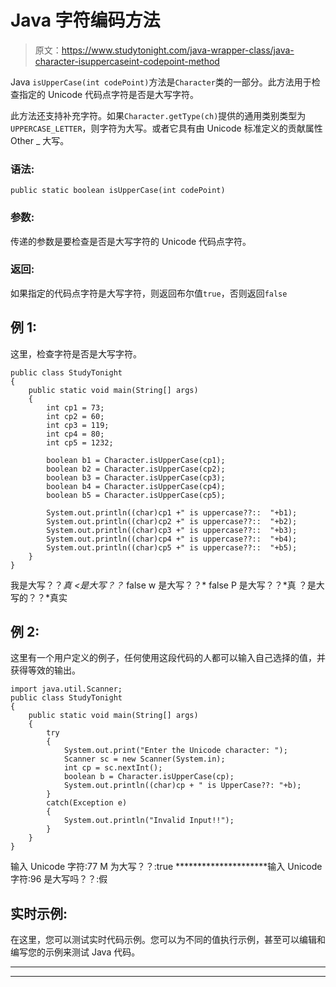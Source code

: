 # Java 字符编码方法

> 原文：<https://www.studytonight.com/java-wrapper-class/java-character-isuppercaseint-codepoint-method>

Java `isUpperCase(int codePoint)`方法是`Character`类的一部分。此方法用于检查指定的 Unicode 代码点字符是否是大写字符。

此方法还支持补充字符。如果`Character.getType(ch)`提供的通用类别类型为`UPPERCASE_LETTER`，则字符为大写。或者它具有由 Unicode 标准定义的贡献属性 Other _ 大写。

### 语法:

```
public static boolean isUpperCase(int codePoint)
```

### 参数:

传递的参数是要检查是否是大写字符的 Unicode 代码点字符。

### 返回:

如果指定的代码点字符是大写字符，则返回布尔值`true`，否则返回`false`

## 例 1:

这里，检查字符是否是大写字符。

```
public class StudyTonight
{  
	public static void main(String[] args)
	{  
		int cp1 = 73;  
		int cp2 = 60;  
		int cp3 = 119;  
		int cp4 = 80;   
		int cp5 = 1232;  

		boolean b1 = Character.isUpperCase(cp1);  
		boolean b2 = Character.isUpperCase(cp2);  
		boolean b3 = Character.isUpperCase(cp3);  
		boolean b4 = Character.isUpperCase(cp4);  
		boolean b5 = Character.isUpperCase(cp5);  

		System.out.println((char)cp1 +" is uppercase??::  "+b1);  
		System.out.println((char)cp2 +" is uppercase??::  "+b2);  
		System.out.println((char)cp3 +" is uppercase??::  "+b3);  
		System.out.println((char)cp4 +" is uppercase??::  "+b4);  
		System.out.println((char)cp5 +" is uppercase??::  "+b5);  
	}  
} 
```

我是大写？？*真
<是大写？？* false
w 是大写？？* false
P 是大写？？*真
？是大写的？？*真实

## 例 2:

这里有一个用户定义的例子，任何使用这段代码的人都可以输入自己选择的值，并获得等效的输出。

```
import java.util.Scanner; 
public class StudyTonight
{  
	public static void main(String[] args)
	{  
		try
		{
			System.out.print("Enter the Unicode character: ");  
			Scanner sc = new Scanner(System.in);        
			int cp = sc.nextInt(); 
			boolean b = Character.isUpperCase(cp);
			System.out.println((char)cp + " is UpperCase??: "+b);
		}
		catch(Exception e)
		{
			System.out.println("Invalid Input!!");
		}
	}
}
```

输入 Unicode 字符:77
M 为大写？？:true
*********************输入 Unicode 字符:96
是大写吗？？:假

## 实时示例:

在这里，您可以测试实时代码示例。您可以为不同的值执行示例，甚至可以编辑和编写您的示例来测试 Java 代码。

* * *

* * *